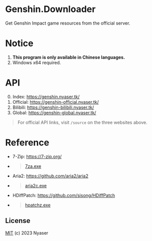 # Genshin.Downloader
Get Genshin Impact game resources from the official server.

# Notice
1. **This program is only available in Chinese languages.**
2. Windows x64 required.

# API
0. Index: <https://genshin.nyaser.tk/>
2. Official: <https://genshin-official.nyaser.tk/>
3. Bilibili: <https://genshin-bilibili.nyaser.tk/>
3. Global: <https://genshin-global.nyaser.tk/>
> For official API links, visit `/source` on the three websites above.

# Reference
- 7-Zip: <https://7-zip.org/>
- > [7za.exe](/7za.exe)
- Aria2: <https://github.com/aria2/aria2>
- > [aria2c.exe](/aria2c.exe)
- HDiffPatch: <https://github.com/sisong/HDiffPatch>
- > [hpatchz.exe](/hpatchz.exe)

## License
[MIT](LICENSE) (c) 2023 Nyaser
